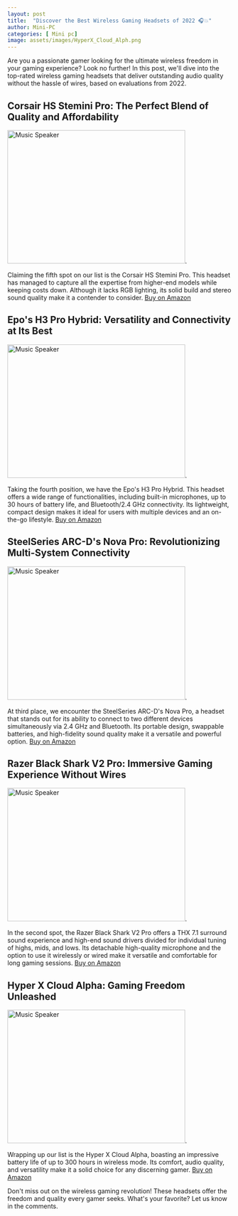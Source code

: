 ```yaml
---
layout: post
title:  "Discover the Best Wireless Gaming Headsets of 2022 🎧💥"
author: Mini-PC
categories: [ Mini pc]
image: assets/images/HyperX_Cloud_Alph.png
--- 
```


Are you a passionate gamer looking for the ultimate wireless freedom in your gaming experience? Look no further! In this post, we'll dive into the top-rated wireless gaming headsets that deliver outstanding audio quality without the hassle of wires, based on evaluations from 2022.

## Corsair HS Stemini Pro: The Perfect Blend of Quality and Affordability
<img src="https://m.media-amazon.com/images/I/61SzBbPQQeL._AC_SL1500_.jpg" alt="Music Speaker" width="400" height="300">. 

Claiming the fifth spot on our list is the Corsair HS Stemini Pro. This headset has managed to capture all the expertise from higher-end models while keeping costs down. Although it lacks RGB lighting, its solid build and stereo sound quality make it a contender to consider. [Buy on Amazon](https://amzn.to/3UcekH1)

## Epo's H3 Pro Hybrid: Versatility and Connectivity at Its Best
<img src="https://m.media-amazon.com/images/I/61z6YUp+iOL._AC_SL1200_.jpg" alt="Music Speaker" width="400" height="300">. 

Taking the fourth position, we have the Epo's H3 Pro Hybrid. This headset offers a wide range of functionalities, including built-in microphones, up to 30 hours of battery life, and Bluetooth/2.4 GHz connectivity. Its lightweight, compact design makes it ideal for users with multiple devices and an on-the-go lifestyle. [Buy on Amazon](https://amzn.to/3PVx3Fa)

## SteelSeries ARC-D's Nova Pro: Revolutionizing Multi-System Connectivity
<img src="https://m.media-amazon.com/images/I/71Y-MK6-fsL._AC_SL1500_.jpg" alt="Music Speaker" width="400" height="300">. 

At third place, we encounter the SteelSeries ARC-D's Nova Pro, a headset that stands out for its ability to connect to two different devices simultaneously via 2.4 GHz and Bluetooth. Its portable design, swappable batteries, and high-fidelity sound quality make it a versatile and powerful option. [Buy on Amazon](https://amzn.to/3U58rw5)

## Razer Black Shark V2 Pro: Immersive Gaming Experience Without Wires
<img src="https://m.media-amazon.com/images/I/614IQytqAuL._AC_SL1500_.jpg" alt="Music Speaker" width="400" height="300">. 

In the second spot, the Razer Black Shark V2 Pro offers a THX 7.1 surround sound experience and high-end sound drivers divided for individual tuning of highs, mids, and lows. Its detachable high-quality microphone and the option to use it wirelessly or wired make it versatile and comfortable for long gaming sessions. [Buy on Amazon](https://amzn.to/4d1BIzw)

## Hyper X Cloud Alpha: Gaming Freedom Unleashed
<img src="https://m.media-amazon.com/images/I/71qhdYulkAL._AC_SL1500_.jpg" alt="Music Speaker" width="400" height="300">. 

Wrapping up our list is the Hyper X Cloud Alpha, boasting an impressive battery life of up to 300 hours in wireless mode. Its comfort, audio quality, and versatility make it a solid choice for any discerning gamer. [Buy on Amazon](https://amzn.to/3JcHIYk)

Don't miss out on the wireless gaming revolution! These headsets offer the freedom and quality every gamer seeks. What's your favorite? Let us know in the comments.

